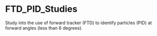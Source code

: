 # FTD_PID_Studies
Study into the use of forward tracker (FTD) to identify particles (PID) at forward angles (less than 6 degrees).

